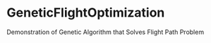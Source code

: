 GeneticFlightOptimization
=========================

Demonstration of Genetic Algorithm that Solves Flight Path Problem
